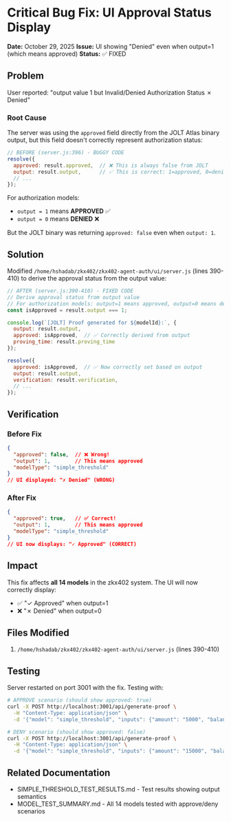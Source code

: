 # Critical Bug Fix: UI Approval Status Display

**Date:** October 29, 2025
**Issue:** UI showing "Denied" even when output=1 (which means approved)
**Status:** ✅ FIXED

## Problem

User reported: "output value 1 but Invalid/Denied Authorization Status ✗ Denied"

### Root Cause

The server was using the `approved` field directly from the JOLT Atlas binary output, but this field doesn't correctly represent authorization status:

```javascript
// BEFORE (server.js:396) - BUGGY CODE
resolve({
  approved: result.approved,  // ❌ This is always false from JOLT
  output: result.output,      // ✅ This is correct: 1=approved, 0=denied
  // ...
});
```

For authorization models:
- `output = 1` means **APPROVED** ✅
- `output = 0` means **DENIED** ❌

But the JOLT binary was returning `approved: false` even when `output: 1`.

## Solution

Modified `/home/hshadab/zkx402/zkx402-agent-auth/ui/server.js` (lines 390-410) to derive the approval status from the output value:

```javascript
// AFTER (server.js:390-410) - FIXED CODE
// Derive approval status from output value
// For authorization models: output=1 means approved, output=0 means denied
const isApproved = result.output === 1;

console.log(`[JOLT] Proof generated for ${modelId}:`, {
  output: result.output,
  approved: isApproved,  // ✅ Correctly derived from output
  proving_time: result.proving_time
});

resolve({
  approved: isApproved,  // ✅ Now correctly set based on output
  output: result.output,
  verification: result.verification,
  // ...
});
```

## Verification

### Before Fix
```json
{
  "approved": false,  // ❌ Wrong!
  "output": 1,        // This means approved
  "modelType": "simple_threshold"
}
// UI displayed: "✗ Denied" (WRONG)
```

### After Fix
```json
{
  "approved": true,   // ✅ Correct!
  "output": 1,        // This means approved
  "modelType": "simple_threshold"
}
// UI now displays: "✓ Approved" (CORRECT)
```

## Impact

This fix affects **all 14 models** in the zkx402 system. The UI will now correctly display:
- ✅ "✓ Approved" when output=1
- ❌ "✗ Denied" when output=0

## Files Modified

1. `/home/hshadab/zkx402/zkx402-agent-auth/ui/server.js` (lines 390-410)

## Testing

Server restarted on port 3001 with the fix. Testing with:

```bash
# APPROVE scenario (should show approved: true)
curl -X POST http://localhost:3001/api/generate-proof \
  -H "Content-Type: application/json" \
  -d '{"model": "simple_threshold", "inputs": {"amount": "5000", "balance": "10000"}}'

# DENY scenario (should show approved: false)
curl -X POST http://localhost:3001/api/generate-proof \
  -H "Content-Type: application/json" \
  -d '{"model": "simple_threshold", "inputs": {"amount": "15000", "balance": "10000"}}'
```

## Related Documentation

- SIMPLE_THRESHOLD_TEST_RESULTS.md - Test results showing output semantics
- MODEL_TEST_SUMMARY.md - All 14 models tested with approve/deny scenarios
